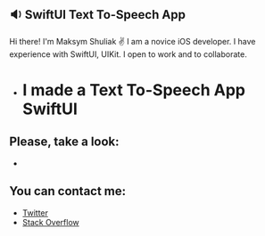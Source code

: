 ## :sound: SwiftUI Text To-Speech App

 Hi there! I'm Maksym Shuliak ✌️
 I am a novice iOS developer.
 I have experience with SwiftUI, UIKit. I open to work and to collaborate.

* # I made a Text To-Speech App SwiftUI

## Please, take a look: 

- 

## You can contact me: 
* [Twitter](https://twitter.com/MaxSh69264556)
* [Stack Overflow](https://stackoverflow.com/users/19256991/max-sh)
